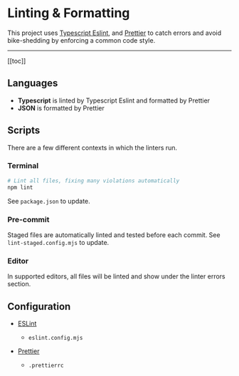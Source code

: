 # Linting & Formatting

This project uses [Typescript Eslint](https://typescript-eslint.io/), and [Prettier](https://prettier.io/) to catch errors and avoid bike-shedding by enforcing a common code style.

---

[[toc]]

## Languages

- **Typescript** is linted by Typescript Eslint and formatted by Prettier
- **JSON** is formatted by Prettier

## Scripts

There are a few different contexts in which the linters run.

### Terminal

```bash
# Lint all files, fixing many violations automatically
npm lint
```

See `package.json` to update.

### Pre-commit

Staged files are automatically linted and tested before each commit. See `lint-staged.config.mjs` to update.

### Editor

In supported editors, all files will be linted and show under the linter errors section.

## Configuration

- [ESLint](https://eslint.org/docs/latest/use/configure/)
  - `eslint.config.mjs`

- [Prettier](https://prettier.io/docs/en/configuration.html)
  - `.prettierrc`
